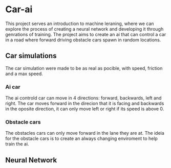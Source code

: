 # Car-ai

This project serves an introduction to machine leraning, where we can explore the process of creating a neural network and developing it through genrations of training.
The project aims to create an ai that can control a car in a road where forward driving obstacle cars spawn in random locations.

## Car simulations
The car simulation were made to be as real as pocible, with speed, friction and a max speed.

### Ai car
The ai controld car can move in 4 directions: forward, backwards, left and right.
The car moves forward in the direcion that it is facing and backwards in the oposite direction, it can only move left or right if its speed is above 0.

### Obstacle cars
The obstacles cars can only move forward in the lane they are at.
The ideia for the obstacle cars is to create an always changing enviroment to help train the ai.

## Neural Network

